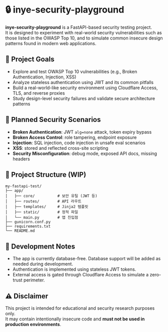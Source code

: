 # 🔒 inye-security-playground

**inye-security-playground** is a FastAPI-based security testing project.  
It is designed to experiment with real-world security vulnerabilities such as those listed in the OWASP Top 10, and to simulate common insecure design patterns found in modern web applications.

## 🎯 Project Goals

- Explore and test OWASP Top 10 vulnerabilities (e.g., Broken Authentication, Injection, XSS)
- Analyze stateless authentication using JWT and its common pitfalls
- Build a real-world-like security environment using Cloudflare Access, TLS, and reverse proxies
- Study design-level security failures and validate secure architecture patterns

## 🧪 Planned Security Scenarios

- **Broken Authentication**: JWT `alg=none` attack, token expiry bypass
- **Broken Access Control**: role tampering, endpoint exposure
- **Injection**: SQL injection, code injection in unsafe eval scenarios
- **XSS**: stored and reflected cross-site scripting
- **Security Misconfiguration**: debug mode, exposed API docs, missing headers

## 🧱 Project Structure (WIP)

```text
my-fastapi-test/
├── app/
│   ├── core/          # 보안 유틸 (JWT 등)
│   ├── routes/        # API 라우트
│   ├── templates/     # Jinja2 템플릿
│   ├── static/        # 정적 파일
│   └── main.py        # 앱 진입점
├── gunicorn.conf.py
├── requirements.txt
└── README.md
```

## 🚧 Development Notes

- The app is currently database-free. Database support will be added as needed during development.
- Authentication is implemented using stateless JWT tokens.
- External access is gated through Cloudflare Access to simulate a zero-trust perimeter.

## ⚠️ Disclaimer

This project is intended for educational and security research purposes only.  
It may contain intentionally insecure code and **must not be used in production environments**.
